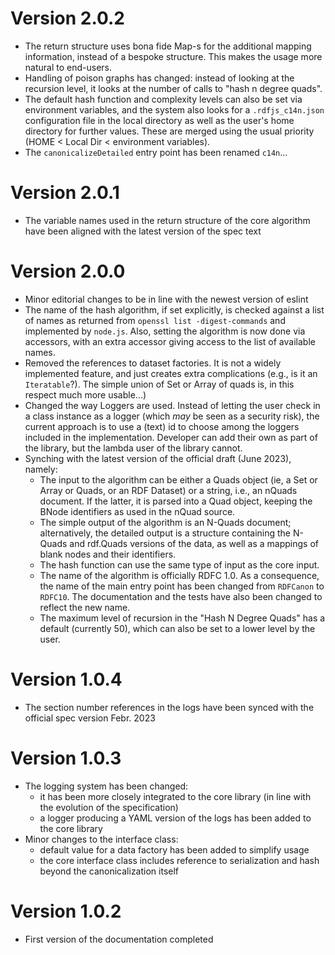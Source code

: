 # Version 2.0.2

- The return structure uses bona fide Map-s for the additional mapping information, instead of a bespoke structure. This makes the usage more natural to end-users.
- Handling of poison graphs has changed: instead of looking at the recursion level, it looks at the number of calls to "hash n degree quads".
- The default hash function and complexity levels can also be set via environment variables, and the system also looks for a `.rdfjs_c14n.json` configuration file in the local directory as well as the user's home directory for further values. These are merged using the usual priority (HOME < Local Dir < environment variables).
- The `canonicalizeDetailed` entry point has been renamed `c14n`...

# Version 2.0.1

- The variable names used in the return structure of the core algorithm have been aligned with the latest version of the spec text

# Version 2.0.0

- Minor editorial changes to be in line with the newest version of eslint
- The name of the hash algorithm, if set explicitly, is checked against a list of names as returned from `openssl list -digest-commands` and implemented by `node.js`. Also, setting the algorithm is now done via accessors, with an extra accessor giving access to the list of available names.
- Removed the references to dataset factories. It is not a widely implemented feature, and just creates extra complications (e.g., is it an `Iteratable`?). The simple union of Set or Array of quads is, in this respect much more usable...)
- Changed the way Loggers are used. Instead of letting the user check in a class instance as a logger (which _may_ be seen as a security risk), the current approach is to use a (text) id to choose among the loggers included in the implementation. Developer can add their own as part of the library, but the lambda user of the library cannot.
- Synching with the latest version of the official draft (June 2023), namely:
  - The input to the algorithm can be either a Quads object (ie, a Set or Array or Quads, or an RDF Dataset) or a string, i.e., an nQuads document. If the latter, it is parsed into a Quad object, keeping the BNode identifiers as used in the nQuad source.
  - The simple output of the algorithm is an N-Quads document; alternatively, the detailed output is a structure containing the N-Quads and rdf.Quads versions of the data, as well as a mappings of blank nodes and their identifiers.
  - The hash function can use the same type of input as the core input.
  - The name of the algorithm is officially RDFC 1.0. As a consequence, the name of the main entry point has been changed from `RDFCanon` to `RDFC10`. The documentation and the tests have also been changed to reflect the new name.
  - The maximum level of recursion in the "Hash N Degree Quads" has a default (currently 50), which can also be set to a lower level by the user. 


# Version 1.0.4

- The section number references in the logs have been synced with the official spec version Febr. 2023

# Version 1.0.3

- The logging system has been changed:
  - it has been more closely integrated to the core library (in line with the evolution of the specification)
  - a logger producing a YAML version of the logs has been added to the core library
- Minor changes to the interface class:
  - default value for a data factory has been added to simplify usage
  - the core interface class includes reference to serialization and hash beyond the canonicalization itself

# Version 1.0.2

- First version of the documentation completed
